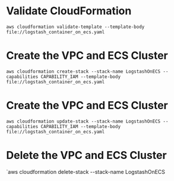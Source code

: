 # Validate CloudFormation
`aws cloudformation validate-template --template-body file://logstash_container_on_ecs.yaml`

# Create the VPC and ECS Cluster
`aws cloudformation create-stack --stack-name LogstashOnECS --capabilities CAPABILITY_IAM --template-body file://logstash_container_on_ecs.yaml`

# Create the VPC and ECS Cluster
`aws cloudformation update-stack --stack-name LogstashOnECS --capabilities CAPABILITY_IAM --template-body file://logstash_container_on_ecs.yaml`


# Delete the VPC and ECS Cluster
`aws cloudformation delete-stack --stack-name LogstashOnECS
